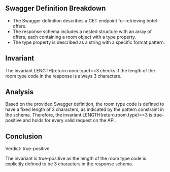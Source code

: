 ## Swagger Definition Breakdown
- The Swagger definition describes a GET endpoint for retrieving hotel offers.
- The response schema includes a nested structure with an array of offers, each containing a room object with a type property.
- The type property is described as a string with a specific format pattern.

## Invariant
The invariant LENGTH(return.room.type)==3 checks if the length of the room type code in the response is always 3 characters.

## Analysis
Based on the provided Swagger definition, the room type code is defined to have a fixed length of 3 characters, as indicated by the pattern constraint in the schema. Therefore, the invariant LENGTH(return.room.type)==3 is true-positive and holds for every valid request on the API.

## Conclusion
Verdict: true-positive

The invariant is true-positive as the length of the room type code is explicitly defined to be 3 characters in the response schema.
